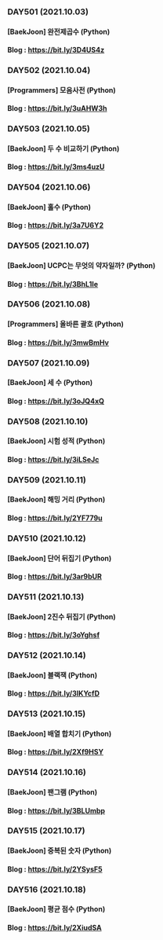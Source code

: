 ### DAY501 (2021.10.03)
#### [BaekJoon] 완전제곱수 (Python)
#### Blog : https://bit.ly/3D4US4z

### DAY502 (2021.10.04)
#### [Programmers] 모음사전 (Python)
#### Blog : https://bit.ly/3uAHW3h

### DAY503 (2021.10.05)
#### [BaekJoon] 두 수 비교하기 (Python)
#### Blog : https://bit.ly/3ms4uzU

### DAY504 (2021.10.06)
#### [BaekJoon] 홀수 (Python)
#### Blog : https://bit.ly/3a7U6Y2

### DAY505 (2021.10.07)
#### [BaekJoon] UCPC는 무엇의 약자일까? (Python)
#### Blog : https://bit.ly/3BhL1Ie

### DAY506 (2021.10.08)
#### [Programmers] 올바른 괄호 (Python)
#### Blog : https://bit.ly/3mwBmHv

### DAY507 (2021.10.09)
#### [BaekJoon] 세 수 (Python)
#### Blog : https://bit.ly/3oJQ4xQ

### DAY508 (2021.10.10)
#### [BaekJoon] 시험 성적 (Python)
#### Blog : https://bit.ly/3iLSeJc

### DAY509 (2021.10.11)
#### [BaekJoon] 해밍 거리 (Python)
#### Blog : https://bit.ly/2YF779u

### DAY510 (2021.10.12)
#### [BaekJoon] 단어 뒤집기 (Python)
#### Blog : https://bit.ly/3ar9bUR

### DAY511 (2021.10.13)
#### [BaekJoon] 2진수 뒤집기 (Python)
#### Blog : https://bit.ly/3oYghsf

### DAY512 (2021.10.14)
#### [BaekJoon] 블랙잭 (Python)
#### Blog : https://bit.ly/3lKYcfD

### DAY513 (2021.10.15)
#### [BaekJoon] 배열 합치기 (Python)
#### Blog : https://bit.ly/2Xf9HSY

### DAY514 (2021.10.16)
#### [BaekJoon] 팬그램 (Python)
#### Blog : https://bit.ly/3BLUmbp

### DAY515 (2021.10.17)
#### [BaekJoon] 중복된 숫자 (Python)
#### Blog : https://bit.ly/2YSysF5

### DAY516 (2021.10.18)
#### [BaekJoon] 평균 점수 (Python)
#### Blog : https://bit.ly/2XiudSA